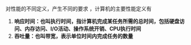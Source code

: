 对性能的不同定义，产生不同的要求 ，计算机的主要性能定义有
1. **响应时间：也叫执行时间，指计算机完成某任务所需的总时间，包括硬盘访问、内存访问、I/O活动、操作系统开销、CPU执行时间**  
2. **吞吐量：也叫带宽，表示单位时间内完成任务的数量**